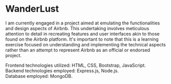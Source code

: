# WanderLust

I am currently engaged in a project aimed at emulating the functionalities and design aspects of Airbnb. This undertaking involves meticulous attention to detail in recreating features and user interfaces akin to those found on the Airbnb platform. It's important to note that this is a learning exercise focused on understanding and implementing the technical aspects rather than an attempt to represent Airbnb as an official or endorsed project.

Frontend technologies utilized: HTML, CSS, Bootstrap, JavaScript.  
Backend technologies employed: Express.js, Node.js.  
Database employed: MongoDB.
